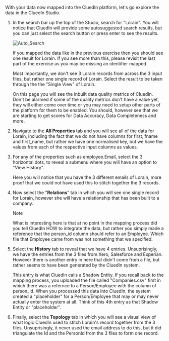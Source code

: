 With your data now mapped into the CluedIn platform, let's go explore the data in the CluedIn Studio. 

1. In the search bar up the top of the Studio, search for "Lorain". You will notice that CluedIn will provide some autosuggested search results, but you can just select the search button or press enter to see the results. 

    ![Auto_Search](images/Auto_Search.png)

    If you mapped the data like in the previous exercise then you should see one result for Lorain. If you see more than this, please revisit the last part of the exercise as you may be missing an identifier mapped. 

    Most importantly, we don't see 3 Lorain records from across the 3 input files, but rather one single record of Lorain. Select the result to be taken through the the "Single View" of Lorain. 

    On this page you will see the inbuilt data quality metrics of CluedIn. Don't be alarmed if some of the quality metrics don't have a value yet, they will either come over time or you may need to setup other parts of the platform for them to be enabled. You should, however see that we are starting to get scores for Data Accuracy, Data Completeness and more. 

1. Navigate to the **All Properties** tab and you will see all of the data for Lorain, including the fact that we do not have columns for first, fname and first_name, but rather we have one normalised key, but we have the values from each of the respective input columns as values. 

1. For any of the properties such as employee.Email, select the 3 horizontal dots, to reveal a submenu where you will have an option to "View History".

    Here you will notice that you have the 3 different emails of Lorain, more proof that we could not have used this to stitch together the 3 records. 

1. Now select the "**Relations**" tab in which you will see one single record for Lorain, however she will have a relationship that has been built to a company.

    >[!NOTE]
    > What is interesting here is that at no point in the mapping process did you tell CluedIn HOW to integrate the data, but rather you simply made a reference that the person_id column should refer to an Employee. Which file that Employee came from was not something that we specified. 

1. Select the **History** tab to reveal that we have 4 entries. Unsuprisingly, we have the entries from the 3 files from Xero, Salesforce and Experian. However there is another entry in here that didn't come from a file, but rather seems to have been generated by the CluedIn system. 

    This entry is what CluedIn calls a Shadow Entity. If you recall back to the mapping process, you uploaded the file called "Companies.csv" first in which there was a refernce to a Person/Employee with the column of person_id. When you processed this data into CluedIn, the system created a "placeholder" for a Person/Employee that may or may never actually enter the system at all. Think of this 4th entry as that Shadow Entity or "placeholder".

1. Finally, select the **Topology** tab in which you will see a visual view of what logic CluedIn used to stitch Lorain's record together from the 3 files. Unsuprisingly, it never used the email address to do this, but it did triangulate the Id and the PersonId from the 3 files to form one record. 